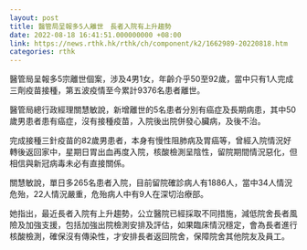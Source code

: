 ```yaml
---
layout: post
title: 醫管局呈報多5人離世　長者入院有上升趨勢
date: 2022-08-18 16:41:51.000000000 +08:00
link: https://news.rthk.hk/rthk/ch/component/k2/1662989-20220818.htm
categories: rthk
---
```


醫管局呈報多5宗離世個案，涉及4男1女，年齡介乎50至92歲，當中只有1人完成三劑疫苗接種，第五波疫情至今累計9376名患者離世。

醫管局總行政經理關慧敏說，新增離世的5名患者分別有癌症及長期病患，其中50歲男患者患有癌症，沒有接種疫苗，入院後出院併發心臟病，及後不治。

完成接種三針疫苗的82歲男患者，本身有慢性阻肺病及胃癌等，曾經入院情況好轉後返回家中，星期日胃出血再度入院，核酸檢測呈陰性，留院期間情況惡化，但相信與新冠病毒未必有直接關係。

關慧敏說，單日多265名患者入院，目前留院確診病人有1886人，當中34人情況危殆，22人情況嚴重，危殆病人中有9人在深切治療部。

她指出，最近長者入院有上升趨勢，公立醫院已經採取不同措施，減低院舍長者風險及加強支援，包括加強出院檢測安排及評估，如果臨床情況穩定，會為長者進行核酸檢測，確保沒有傳染性，才安排長者返回院舍，保障院舍其他院友及員工。

